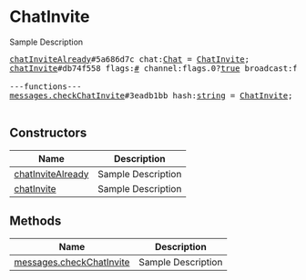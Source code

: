 # ChatInvite

Sample Description

<pre>
<a href="../constructor/chatInviteAlready">chatInviteAlready</a>#5a686d7c chat:<a href="../type/Chat.md">Chat</a> = <a href="../type/ChatInvite.md">ChatInvite</a>;
<a href="../constructor/chatInvite">chatInvite</a>#db74f558 flags:<a href="../type/#.md">#</a> channel:flags.0?<a href="../type/true.md">true</a> broadcast:flags.1?<a href="../type/true.md">true</a> public:flags.2?<a href="../type/true.md">true</a> megagroup:flags.3?<a href="../type/true.md">true</a> title:<a href="../type/string.md">string</a> photo:<a href="../type/ChatPhoto.md">ChatPhoto</a> participants_count:<a href="../type/int.md">int</a> participants:flags.4?Vector&lt;<a href="../type/User.md">User</a>&gt; = <a href="../type/ChatInvite.md">ChatInvite</a>;

---functions---
<a href="../method/messages.checkChatInvite">messages.checkChatInvite</a>#3eadb1bb hash:<a href="../type/string.md">string</a> = <a href="../type/ChatInvite.md">ChatInvite</a>;

</pre>

## Constructors

| Name | Description |
|------|-------------|
| [chatInviteAlready](../constructor/chatInviteAlready.md) | Sample Description |
| [chatInvite](../constructor/chatInvite.md) | Sample Description |

## Methods

| Name | Description |
|------|-------------|
| [messages.checkChatInvite](../method/messages.checkChatInvite.md) | Sample Description |
